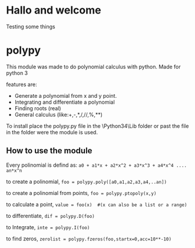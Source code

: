 # Hallo and welcome

Testing some things

# polypy
This module was made to do polynomial calculus with python. Made for python 3

features are:
  * Generate a polynomial from x and y point.
  * Integrating and differentiate a polynomial
  * Finding roots (real)
  * General calculus (like:+,-,\*,/,//,%,**)
  
To install place the polypy.py file in the \Python34\Lib folder or past the file in the folder were the module is used.

## How to use the module

Every polinomial is defind as: `a0 + a1*x + a2*x^2 + a3*x^3 + a4*x^4 .... an*x^n`

to create a polinomial, `foo = polypy.poly([a0,a1,a2,a3,a4,..an])`

to create a polinomial from points, `foo = polypy.ptopoly(x,y)`

to calculate a point, `value = foo(x)  #(x can also be a list or a range)`

to differentiate, `dif = polypy.D(foo)`

to Integrate, `inte = polypy.I(foo)`

to find zeros, `zerolist = polypy.fzeros(foo,startx=0,acc=10**-10)`


